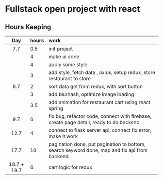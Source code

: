 # Fullstack open project with react

## Hours Keeping
| Day | hours | work |
|:----:|:-----|:-----|
|7.7| 0.5 | init project |
|| 4 | make ui done |
|| 4 | apply some style |
|| 3 | add style, fetch data , axios, setup redux ,store restaurant to store  |
|8.7| 2 | sort data get from redux, with sort button|
|| 3 | add blurhash, optimize image loading|
|| 3.5 | add animation for restaurant cart using react spring|
|9.7| 6 | fix bug, refactor code, connect with firebase, create page detail, ready to do backend|
|12.7|4| connect to flask server api, connect fix error,  make it work
|17.7|10| pagination done, put pagination to bottom, search keyword done, map and fix api from backend
|18.7 + 19.7 |6| cart logic for redux